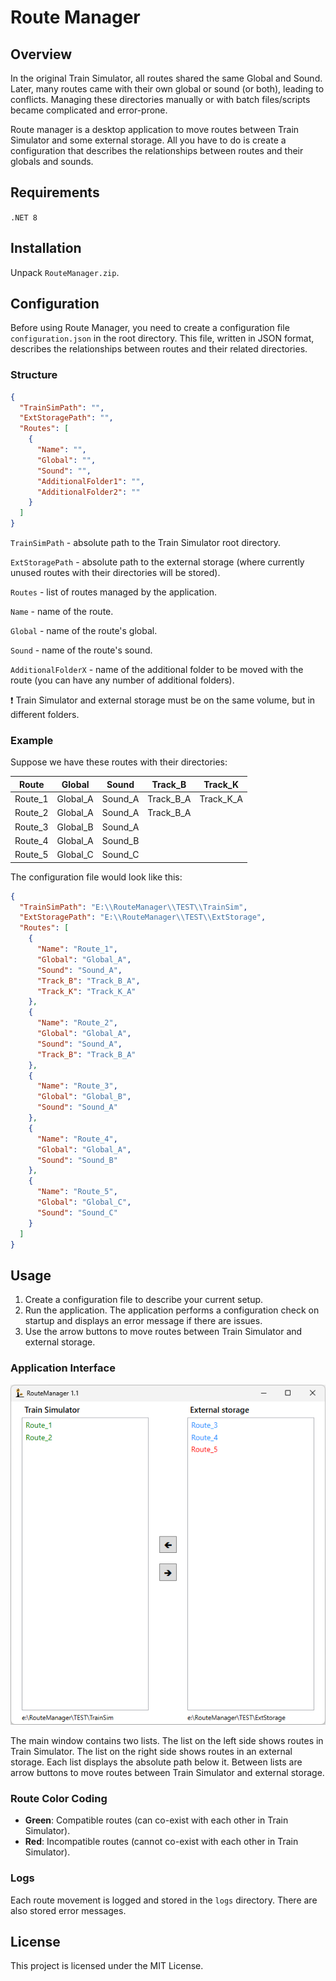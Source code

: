 ﻿# Route Manager

## Overview

In the original Train Simulator, all routes shared the same Global and Sound. Later, many routes came with their own global or sound (or both), leading to conflicts. Managing these directories manually or with batch files/scripts became complicated and error-prone.

Route manager is a desktop application to move routes between Train Simulator and some external storage. All you have to do is create a configuration that describes the relationships between routes and their globals and sounds.

## Requirements

`.NET 8`

## Installation

Unpack `RouteManager.zip`.

## Configuration

Before using Route Manager, you need to create a configuration file `configuration.json` in the root directory. This file, written in JSON format, describes the relationships between routes and their related directories.

### Structure

```json
{
  "TrainSimPath": "",
  "ExtStoragePath": "",
  "Routes": [
    {
      "Name": "",
      "Global": "",
      "Sound": "",
      "AdditionalFolder1": "",
      "AdditionalFolder2": ""
    }
  ]
}
```

`TrainSimPath` - absolute path to the Train Simulator root directory.

`ExtStoragePath` - absolute path to the external storage (where currently unused routes with their directories will be stored).

`Routes` - list of routes managed by the application.

`Name` - name of the route.

`Global` - name of the route's global.

`Sound` - name of the route's sound.

`AdditionalFolderX` - name of the additional folder to be moved with the route (you can have any number of additional folders).

:exclamation: Train Simulator and external storage must be on the same volume, but in different folders.

### Example

Suppose we have these routes with their directories:

| Route   | Global   | Sound   | Track_B   | Track_K   |
|---------|----------|---------|-----------|-----------|
| Route_1 | Global_A | Sound_A | Track_B_A | Track_K_A |
| Route_2 | Global_A | Sound_A | Track_B_A |           |
| Route_3 | Global_B | Sound_A |           |           |
| Route_4 | Global_A | Sound_B |           |           |
| Route_5 | Global_C | Sound_C |           |           |

The configuration file would look like this:

```json
{
  "TrainSimPath": "E:\\RouteManager\\TEST\\TrainSim",
  "ExtStoragePath": "E:\\RouteManager\\TEST\\ExtStorage",
  "Routes": [
    {
      "Name": "Route_1",
      "Global": "Global_A",
      "Sound": "Sound_A",
      "Track_B": "Track_B_A",
      "Track_K": "Track_K_A"
    },
    {
      "Name": "Route_2",
      "Global": "Global_A",
      "Sound": "Sound_A",
      "Track_B": "Track_B_A"
    },
    {
      "Name": "Route_3",
      "Global": "Global_B",
      "Sound": "Sound_A"
    },
    {
      "Name": "Route_4",
      "Global": "Global_A",
      "Sound": "Sound_B"
    },
    {
      "Name": "Route_5",
      "Global": "Global_C",
      "Sound": "Sound_C"
    }
  ]
}
```

## Usage

1. Create a configuration file to describe your current setup.
2. Run the application. The application performs a configuration check on startup and displays an error message if there are issues.
3. Use the arrow buttons to move routes between Train Simulator and external storage.

### Application Interface

![Application main window](/art/route-manager.png)

The main window contains two lists. The list on the left side shows routes in Train Simulator. The list on the right side shows routes in an external storage. Each list displays the absolute path below it. Between lists are arrow buttons to move routes between Train Simulator and external storage.

### Route Color Coding

- **Green**: Compatible routes (can co-exist with each other in Train Simulator).
- **Red**: Incompatible routes (cannot co-exist with each other in Train Simulator).

### Logs

Each route movement is logged and stored in the `logs` directory. There are also stored error messages.

## License

This project is licensed under the MIT License.
